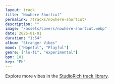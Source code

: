 ```yaml
---
layout: track
title: "Nowhere Shortcut"
permalink: /tracks/nowhere-shortcut/
description: ""
image: "/assets/covers/nowhere-shortcut.webp"
date: 2025-01-01
duration: "1:54"
album: "Stranger Vibes"
mood: ["Hopeful", "Playful"]
genre: ["lo-fi", "experimental"]
bpm: 101
key: "Eb"
---
```


Explore more vibes in the [StudioRich track library](/tracks/).
